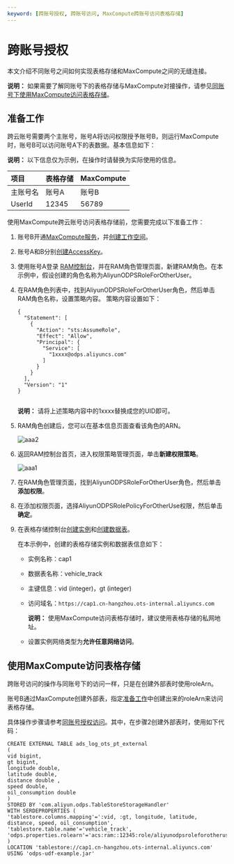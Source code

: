 ```yaml
---
keyword: [跨账号授权, 跨账号访问, MaxCompute跨账号访问表格存储]
---
```


# 跨账号授权

本文介绍不同账号之间如何实现表格存储和MaxCompute之间的无缝连接。

**说明：** 如果需要了解同账号下的表格存储与MaxCompute对接操作，请参见[同账号下使用MaxCompute访问表格存储](/cn.zh-CN/计算与分析/MaxCompute/使用MaxCompute访问表格存储.md)。

## 准备工作

跨云账号需要两个主账号，账号A将访问权限授予账号B，则运行MaxCompute时，账号B可以访问账号A下的表数据。基本信息如下：

**说明：** 以下信息仅为示例，在操作时请替换为实际使用的信息。

|项目|表格存储|MaxCompute|
|:-|:---|:---------|
|主账号名|账号A|账号B|
|UserId|12345|56789|

使用MaxCompute跨云账号访问表格存储前，您需要完成以下准备工作：

1.  账号B开通[MaxCompute服务](https://www.aliyun.com/product/odps)，并[创建工作空间]()。

2.  账号A和B分别[创建AccessKey](https://help.aliyun.com/document_detail/53045.html)。

3.  使用账号A登录 [RAM控制台](https://ram.console.aliyun.com/)，并在RAM角色管理页面，新建RAM角色。在本示例中，假设创建的角色名称为AliyunODPSRoleForOtherUser。

4.  在RAM角色列表中，找到AliyunODPSRoleForOtherUser角色，然后单击RAM角色名称，设置策略内容。 策略内容设置如下：

    ```
    {
      "Statement": [
        {
          "Action": "sts:AssumeRole",
          "Effect": "Allow",
          "Principal": {
            "Service": [
              "1xxxx@odps.aliyuncs.com"
            ]
          }
        }
      ],
      "Version": "1"
    }
                            
    ```

    **说明：** 请将上述策略内容中的1xxxx替换成您的UID即可。

5.  RAM角色创建后，您可以在基本信息页面查看该角色的ARN。

    ![aaa2](https://static-aliyun-doc.oss-accelerate.aliyuncs.com/assets/img/zh-CN/9900159751/p54000.png)

6.  返回RAM控制台首页，进入权限策略管理页面，单击**新建权限策略**。

    ![aaa1](https://static-aliyun-doc.oss-accelerate.aliyuncs.com/assets/img/zh-CN/9900159751/p53995.png)

7.  在RAM角色管理页面，找到AliyunODPSRoleForOtherUser角色，然后单击**添加权限**。

8.  在添加权限页面，选择AliyunODPSRolePolicyForOtherUse权限，然后单击**确定**。

9.  在表格存储控制台[创建实例](/cn.zh-CN/快速入门/创建实例.md)和[创建数据表](/cn.zh-CN/快速入门/创建数据表.md)。

    在本示例中，创建的表格存储实例和数据表信息如下：

    -   实例名称：cap1
    -   数据表名称：vehicle\_track
    -   主键信息：vid \(integer\)，gt \(integer\)
    -   访问域名：`https://cap1.cn-hangzhou.ots-internal.aliyuncs.com`

        **说明：** 使用MaxCompute访问表格存储时，建议使用表格存储的私网地址。

    -   设置实例网络类型为**允许任意网络访问**。

## 使用MaxCompute访问表格存储

跨账号访问的操作与同账号下的访问一样，只是在创建外部表时使用roleArn。

账号B通过MaxCompute创建外部表，指定[准备工作](#preparation)中创建出来的roleArn来访问表格存储。

具体操作步骤请参考[同账号授权访问](/cn.zh-CN/计算与分析/MaxCompute/使用MaxCompute访问表格存储.md)。其中，在步骤2创建外部表时，使用如下代码：

```
CREATE EXTERNAL TABLE ads_log_ots_pt_external
(
vid bigint,
gt bigint,
longitude double,
latitude double,
distance double ,
speed double,
oil_consumption double
)
STORED BY 'com.aliyun.odps.TableStoreStorageHandler'
WITH SERDEPROPERTIES (
'tablestore.columns.mapping'=':vid, :gt, longitude, latitude, distance, speed, oil_consumption',
'tablestore.table.name'='vehicle_track',
'odps.properties.rolearn'='acs:ram::12345:role/aliyunodpsroleforotheruser'
)
LOCATION 'tablestore://cap1.cn-hangzhou.ots-internal.aliyuncs.com'
USING 'odps-udf-example.jar'
            
```

